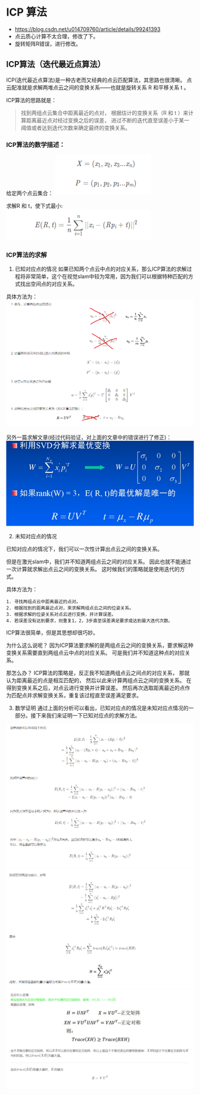 # ICP 算法
- https://blog.csdn.net/u014709760/article/details/99241393
- 点云质心计算不太合理，修改了下。
- 旋转矩阵R错误，进行修改。

## ICP算法（迭代最近点算法）
ICP(迭代最近点算法)是一种古老而又经典的点云匹配算法，其思路也很清晰。
点云配准就是求解两堆点云之间的变换关系——也就是旋转关系 R 和平移关系 t 。

ICP算法的思路就是：
> 找到两组点云集合中距离最近的点对，
> 根据估计的变换关系（R 和 t ）来计算距离最近点对经过变换之后的误差，
> 进过不断的迭代直至误差小于某一阈值或者达到迭代次数来确定最终的变换关系。

### ICP算法的数学描述：

给定两个点云集合：
![](../asset/ICP_Algorithm/ICP_Algorithm_1.png)

求解R 和 t，使下式最小:
![](../asset/ICP_Algorithm/ICP_Algorithm_2.png)

### ICP算法的求解
1. 已知对应点的情况
如果已知两个点云中点的对应关系，那么ICP算法的求解过程将非常简单，这个在视觉slam中较为常用，因为我们可以根据特种匹配的方式找出空间点的对应关系。

具体方法为：
![](../asset/ICP_Algorithm/ICP_Algorithm_3.png)

另外一篇求解文章(经过代码验证，对上面的文章中的错误进行了修正)：
![](../asset/ICP_Algorithm/SVD求最优解.png)


2. 未知对应点的情况

已知对应点的情况下，我们可以一次性计算出点云之间的变换关系。

但是在激光slam中，我们并不知道两组点云之间的对应关系。
因此也就不能通过一次计算就求解出点云之间的变换关系。
这时候我们的策略就是使用迭代的方式。

具体方法为：

    1. 寻找两组点云中距离最近的点对。
    2. 根据找到的距离最近点对，来求解两组点云之间的位姿关系。
    3. 根据求解的位姿关系对点云进行变换，并计算误差。
    4. 若误差没有达到要求，则重复1，2，3步直至误差满足要求或达到最大迭代次数。

ICP算法很简单，但是其思想却很巧妙。

为什么这么说呢？
因为ICP算法要求解的是两组点云之间的变换关系，要求解这种变换关系需要直到两组点云中点的对应关系。
可是我们并不知道这种点的对应关系。

那怎么办？
ICP算法的策略是，反正我不知道两组点云之间点的对应关系，
那就认为距离最近的点是相互匹配的，
然后以此来计算两组点云之间的变换关系。
在得到变换关系之后，对点云进行变换并计算误差。
然后再次选取距离最近的点作为匹配点并求解变换关系，重复该过程直至误差满足要求。


3. 数学证明
通过上面的分析可以看出，已知对应点的情况是未知对应点情况的一部分。接下来我们来证明一下已知对应点的求解方法。

![](../asset/ICP_Algorithm/ICP_Algorithm_4-1.png)
![](../asset/ICP_Algorithm/ICP_Algorithm_4-2.png)
![](../asset/ICP_Algorithm/ICP_Algorithm_4-3.png)
